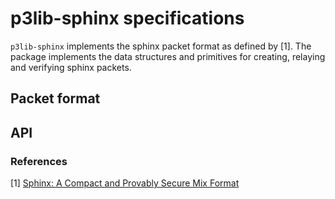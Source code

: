 # p3lib-sphinx specifications

`p3lib-sphinx` implements the sphinx packet format as defined by [1]. The
package implements the data structures and primitives for creating, relaying and
verifying sphinx packets.

## Packet format

## API

### References

[1] [Sphinx: A Compact and Provably Secure Mix Format](https://www.cypherpunks.ca/~iang/pubs/SphinxOR.pdf)

